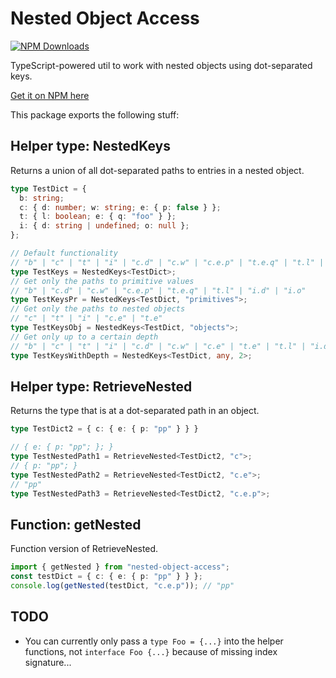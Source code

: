 # Nested Object Access

<a href="https://www.npmjs.com/package/nested-object-access"><img src="https://img.shields.io/npm/dm/nested-object-access.svg?style=flat-square" alt="NPM Downloads" /></a>

TypeScript-powered util to work with nested objects using dot-separated keys.

[Get it on NPM here](https://www.npmjs.com/package/nested-object-access)

This package exports the following stuff:

## Helper type: NestedKeys
Returns a union of all dot-separated paths to entries in a nested object.

```ts
type TestDict = {
  b: string;
  c: { d: number; w: string; e: { p: false } };
  t: { l: boolean; e: { q: "foo" } };
  i: { d: string | undefined; o: null };
};

// Default functionality
// "b" | "c" | "t" | "i" | "c.d" | "c.w" | "c.e.p" | "t.e.q" | "t.l" | "i.d" | "i.o" | "c.e" | "t.e"
type TestKeys = NestedKeys<TestDict>;
// Get only the paths to primitive values
// "b" | "c.d" | "c.w" | "c.e.p" | "t.e.q" | "t.l" | "i.d" | "i.o"
type TestKeysPr = NestedKeys<TestDict, "primitives">;
// Get only the paths to nested objects
// "c" | "t" | "i" | "c.e" | "t.e"
type TestKeysObj = NestedKeys<TestDict, "objects">;
// Get only up to a certain depth
// "b" | "c" | "t" | "i" | "c.d" | "c.w" | "c.e" | "t.e" | "t.l" | "i.d" | "i.o"
type TestKeysWithDepth = NestedKeys<TestDict, any, 2>;
```

## Helper type: RetrieveNested
Returns the type that is at a dot-separated path in an object.

```ts
type TestDict2 = { c: { e: { p: "pp" } } }

// { e: { p: "pp"; }; }
type TestNestedPath1 = RetrieveNested<TestDict2, "c">;
// { p: "pp"; }
type TestNestedPath2 = RetrieveNested<TestDict2, "c.e">;
// "pp"
type TestNestedPath3 = RetrieveNested<TestDict2, "c.e.p">;
```

## Function: getNested
Function version of RetrieveNested.

```ts
import { getNested } from "nested-object-access";
const testDict = { c: { e: { p: "pp" } } };
console.log(getNested(testDict, "c.e.p")); // "pp"
```

## TODO
- You can currently only pass a `type Foo = {...}` into the helper functions, not `interface Foo {...}` because of missing index signature...
